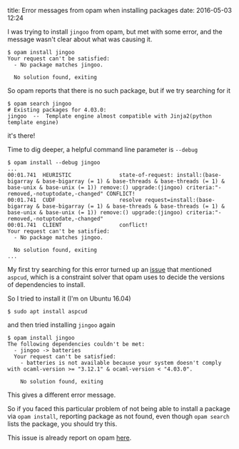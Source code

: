 title: Error messages from opam when installing packages
date: 2016-05-03 12:24

I was trying to install `jingoo` from opam, but met with some error,
and the message wasn't clear about what was causing it.

```
$ opam install jingoo
Your request can't be satisfied:
  - No package matches jingoo.

  No solution found, exiting
```

So opam reports that there is no such package,
but if we try searching for it

```
$ opam search jingoo
# Existing packages for 4.03.0:
jingoo  --  Template engine almost compatible with Jinja2(python template engine)
```

it's there!

Time to dig deeper, a helpful command line parameter is `--debug`


```
$ opam install --debug jingoo
...
00:01.741  HEURISTIC               state-of-request: install:(base-bigarray & base-bigarray (= 1) & base-threads & base-threads (= 1) & base-unix & base-unix (= 1)) remove:() upgrade:(jingoo) criteria:"-removed,-notuptodate,-changed" CONFLICT!
00:01.741  CUDF                    resolve request=install:(base-bigarray & base-bigarray (= 1) & base-threads & base-threads (= 1) & base-unix & base-unix (= 1)) remove:() upgrade:(jingoo) criteria:"-removed,-notuptodate,-changed"
00:01.741  CLIENT                  conflict!
Your request can't be satisfied:
  - No package matches jingoo.

  No solution found, exiting
...
```

My first try searching for this error turned up an
[issue](https://github.com/ocaml/opam/issues/2010)
that mentioned `aspcud`, which is a constraint solver
that opam uses to decide the versions of dependencies to install.

So I tried to install it (I'm on Ubuntu 16.04)

```
$ sudo apt install aspcud
```

and then tried installing `jingoo` again

```
$ opam install jingoo
The following dependencies couldn't be met:
  - jingoo -> batteries
  Your request can't be satisfied:
    - batteries is not available because your system doesn't comply with ocaml-version >= "3.12.1" & ocaml-version < "4.03.0".

    No solution found, exiting
```

This gives a different error message.

So if you faced this particular problem of
not being able to install a package via `opam install`,
reporting package as not found,
even though `opam search` lists the package, you should try this.

This issue is already report on opam
[here](https://github.com/ocaml/opam/issues/2526).



